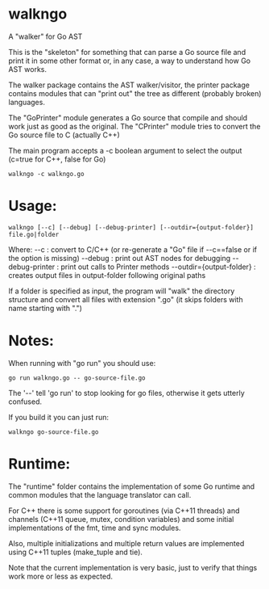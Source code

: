 walkngo
=======

A "walker" for Go AST

This is the "skeleton" for something that can parse a Go source file and print it in some other format or, in any case, a way to understand how Go AST works.

The walker package contains the AST walker/visitor, the printer package contains modules that can "print out" the tree as different (probably broken) languages.

The "GoPrinter" module generates a Go source that compile and should work just as good as the original. The "CPrinter" module tries to convert the Go source file to C (actually C++)

The main program accepts a -c boolean argument to select the output (c=true for C++, false for Go)

    walkngo -c walkngo.go

Usage:
======

    walkngo [--c] [--debug] [--debug-printer] [--outdir={output-folder}] file.go|folder

Where:
    --c : convert to C/C++ (or re-generate a "Go" file if --c==false or if the option is missing)
    --debug : print out AST nodes for debugging
    --debug-printer : print out calls to Printer methods
    --outdir={output-folder} : creates output files in output-folder following original paths

If a folder is specified as input, the program will "walk" the directory structure and convert all files with extension ".go" (it skips folders with name starting with ".")

Notes:
======

When running with "go run" you should use:

    go run walkngo.go -- go-source-file.go
    
The '--' tell 'go run' to stop looking for go files, otherwise it gets utterly confused.

If you build it you can just run:

    walkngo go-source-file.go


Runtime:
========
The "runtime" folder contains the implementation of some Go runtime and common modules that the language translator
can call.

For C++ there is some support for goroutines (via C++11 threads) and channels (C++11 queue, mutex, condition variables) and some initial implementations of the fmt, time and sync modules.

Also, multiple initializations and multiple return values are implemented using C++11 tuples (make_tuple and tie).

Note that the current implementation is very basic, just to verify that things work more or less as expected.
